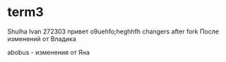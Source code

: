 # term3
Shulha Ivan 
272303
привет
o9uehfo;heghhfh
changers after fork
После изменений от Владика

abobus - изменения от Яна